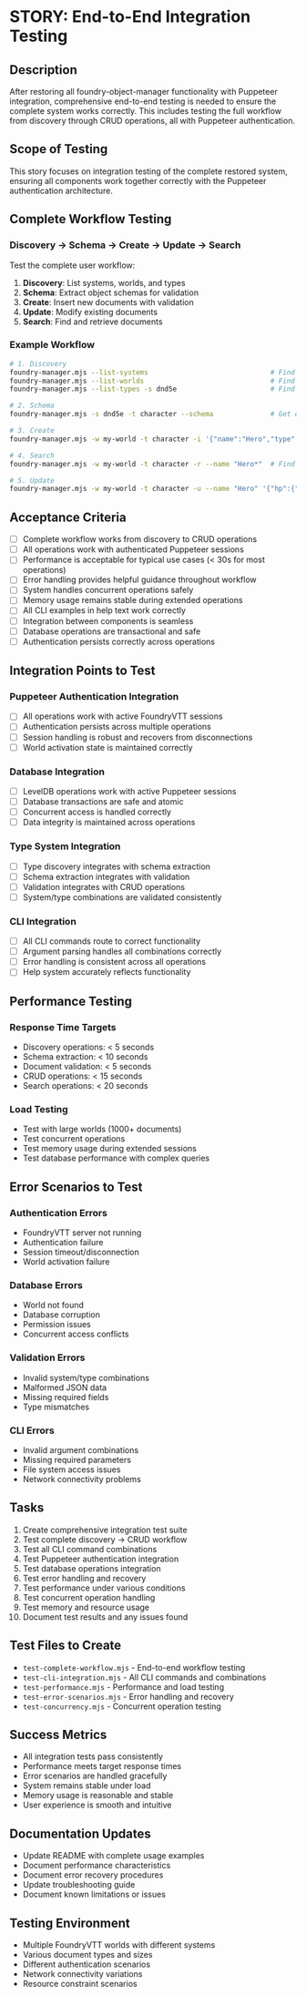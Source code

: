 # STORY: End-to-End Integration Testing

## Description
After restoring all foundry-object-manager functionality with Puppeteer integration, comprehensive end-to-end testing is needed to ensure the complete system works correctly. This includes testing the full workflow from discovery through CRUD operations, all with Puppeteer authentication.

## Scope of Testing
This story focuses on integration testing of the complete restored system, ensuring all components work together correctly with the Puppeteer authentication architecture.

## Complete Workflow Testing
### Discovery → Schema → Create → Update → Search
Test the complete user workflow:
1. **Discovery**: List systems, worlds, and types
2. **Schema**: Extract object schemas for validation
3. **Create**: Insert new documents with validation
4. **Update**: Modify existing documents
5. **Search**: Find and retrieve documents

### Example Workflow
```bash
# 1. Discovery
foundry-manager.mjs --list-systems                              # Find available systems
foundry-manager.mjs --list-worlds                               # Find available worlds  
foundry-manager.mjs --list-types -s dnd5e                       # Find object types

# 2. Schema
foundry-manager.mjs -s dnd5e -t character --schema              # Get expected structure

# 3. Create
foundry-manager.mjs -w my-world -t character -i '{"name":"Hero","type":"character"}'

# 4. Search  
foundry-manager.mjs -w my-world -t character -r --name "Hero*"  # Find the character

# 5. Update
foundry-manager.mjs -w my-world -t character -u --name "Hero" '{"hp":{"value":50}}'
```

## Acceptance Criteria
- [ ] Complete workflow works from discovery to CRUD operations
- [ ] All operations work with authenticated Puppeteer sessions
- [ ] Performance is acceptable for typical use cases (< 30s for most operations)
- [ ] Error handling provides helpful guidance throughout workflow
- [ ] System handles concurrent operations safely
- [ ] Memory usage remains stable during extended operations
- [ ] All CLI examples in help text work correctly
- [ ] Integration between components is seamless
- [ ] Database operations are transactional and safe
- [ ] Authentication persists correctly across operations

## Integration Points to Test
### Puppeteer Authentication Integration
- [ ] All operations work with active FoundryVTT sessions
- [ ] Authentication persists across multiple operations
- [ ] Session handling is robust and recovers from disconnections
- [ ] World activation state is maintained correctly

### Database Integration
- [ ] LevelDB operations work with active Puppeteer sessions
- [ ] Database transactions are safe and atomic
- [ ] Concurrent access is handled correctly
- [ ] Data integrity is maintained across operations

### Type System Integration
- [ ] Type discovery integrates with schema extraction
- [ ] Schema extraction integrates with validation
- [ ] Validation integrates with CRUD operations
- [ ] System/type combinations are validated consistently

### CLI Integration
- [ ] All CLI commands route to correct functionality
- [ ] Argument parsing handles all combinations correctly
- [ ] Error handling is consistent across all operations
- [ ] Help system accurately reflects functionality

## Performance Testing
### Response Time Targets
- Discovery operations: < 5 seconds
- Schema extraction: < 10 seconds
- Document validation: < 5 seconds
- CRUD operations: < 15 seconds
- Search operations: < 20 seconds

### Load Testing
- Test with large worlds (1000+ documents)
- Test concurrent operations
- Test memory usage during extended sessions
- Test database performance with complex queries

## Error Scenarios to Test
### Authentication Errors
- FoundryVTT server not running
- Authentication failure
- Session timeout/disconnection
- World activation failure

### Database Errors
- World not found
- Database corruption
- Permission issues
- Concurrent access conflicts

### Validation Errors
- Invalid system/type combinations
- Malformed JSON data
- Missing required fields
- Type mismatches

### CLI Errors
- Invalid argument combinations
- Missing required parameters
- File system access issues
- Network connectivity problems

## Tasks
1. Create comprehensive integration test suite
2. Test complete discovery → CRUD workflow
3. Test all CLI command combinations
4. Test Puppeteer authentication integration
5. Test database operations integration
6. Test error handling and recovery
7. Test performance under various conditions
8. Test concurrent operation handling
9. Test memory and resource usage
10. Document test results and any issues found

## Test Files to Create
- `test-complete-workflow.mjs` - End-to-end workflow testing
- `test-cli-integration.mjs` - All CLI commands and combinations
- `test-performance.mjs` - Performance and load testing
- `test-error-scenarios.mjs` - Error handling and recovery
- `test-concurrency.mjs` - Concurrent operation testing

## Success Metrics
- All integration tests pass consistently
- Performance meets target response times
- Error scenarios are handled gracefully
- System remains stable under load
- Memory usage is reasonable and stable
- User experience is smooth and intuitive

## Documentation Updates
- Update README with complete usage examples
- Document performance characteristics
- Document error recovery procedures
- Update troubleshooting guide
- Document known limitations or issues

## Testing Environment
- Multiple FoundryVTT worlds with different systems
- Various document types and sizes
- Different authentication scenarios
- Network connectivity variations
- Resource constraint scenarios